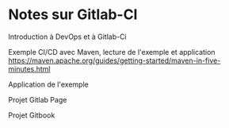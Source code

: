 # Notes sur Gitlab-CI

<!-- toc -->

Introduction à DevOps et à Gitlab-Ci

Exemple CI/CD avec Maven, lecture de l'exemple et application https://maven.apache.org/guides/getting-started/maven-in-five-minutes.html

Application de l'exemple

Projet Gitlab Page

Projet Gitbook
